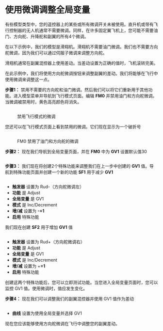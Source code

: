 

# 使用微调调整全局变量

有些模型类型中，您的遥控器上的某些或所有微调开关未被使用。直升机或带有飞行控制器的无人机通常不需要微调。同样，在许多固定翼飞机上，您可能不需要油门、方向舵、升降舵和副翼的所有4个微调。

在以下示例中，我们的模型是滑翔机。滑翔机不需要油门微调。我们也不需要方向舵微调，因为我们可以通过伺服子微调来调整方向舵。

滑翔机通常在副翼混控器上使用差动。当差动设置为正确的值时，飞机滚转完美。

在此示例中，我们将使用方向舵微调按钮来调整副翼的差动。我们将能够在飞行中使用微调来调整这一点。

**步骤1：** 禁用不需要的方向舵和油门微调。然后我们可以将它们重新用于其他功能。进入模型菜单并导航到飞行模式页面。编辑 **FM0** 并禁用油门和方向舵微调。当微调被禁用时，黄色高亮颜色将消失。

<figure><img src="https://edgetx-static.zkl2333.com/howto-trims-as-switches-fm0-disable-trims.png" alt=""><figcaption><p>禁用飞行模式的微调</p></figcaption></figure>

您还可以在飞行模式页面上看到禁用的微调。它们现在显示为一个破折号

<figure><img src="https://edgetx-static.zkl2333.com/howto-trims-as-switches-fm0-disabled-trims.png" alt=""><figcaption><p>FM0 禁用了油门和方向舵的微调</p></figcaption></figure>

**步骤2：** 现在我们导航到全局变量页面，并在 **FM0** 中为 **GV1** 设置默认值30

<figure><img src="https://edgetx-static.zkl2333.com/howto-trims-as-switches-gv1.png" alt=""><figcaption></figcaption></figure>

**步骤3：** 我们现在将创建2个特殊功能来调整我们在上一步中创建的 **GV1** 值。导航到特殊功能页面并创建一个新的功能 **SF1** 用于减少 **GV1**

<figure><img src="https://edgetx-static.zkl2333.com/howto-trims-as-switches-sf1.png" alt=""><figcaption></figcaption></figure>

* **触发器** 设置为 Rud-（方向舵微调左）
* **功能** 是 Adjust
* **全局变量** 是 GV1
* **模式** 是 Inc/Decrement
* **增/减** 设置为 **-=1**
* **启用** 特殊功能

我们现在创建 **SF2** 用于增加 **GV1** 值

<figure><img src="https://edgetx-static.zkl2333.com/howto-trims-as-switches-sf2.png" alt=""><figcaption></figcaption></figure>

* **触发器** 设置为 Rud+（方向舵微调右）
* **功能** 是 Adjust
* **全局变量** 是 GV1
* **模式** 是 Inc/Decrement
* **增/减** 设置为 +**=1**
* **启用** 特殊功能

创建这两个特殊功能后，您可以立即测试功能。当您进入全局变量页面时，您可以监控 GV1 值。使用微调时，值应发生变化。

**步骤4：** 现在我们可以调整我们的副翼混控器并使用 GV1 值作为差动

<figure><img src="https://edgetx-static.zkl2333.com/howto-trims-as-switches-ail-mix.png" alt=""><figcaption></figcaption></figure>

* **曲线** 设置为使用全局变量并选择 GV1

现在您应该能够使用方向舵微调在飞行中调整您的副翼差动。